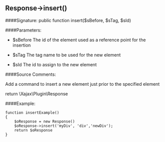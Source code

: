 ## Response->insert()

####Signature: public function insert($sBefore, $sTag, $sId)

####Parameters:

* $sBefore The id of the element used as a reference point for the insertion

* $sTag The tag name to be used for the new element

* $sId The id to assign to the new element


####Source Comments:

Add a command to insert a new element just prior to the specified element

return \Xajax\Plugin\Response

####Example:
```
function insertExample()
{
    $oResponse = new Response()
    $oResponse->insert('myDiv', 'div','newDiv');
    return $oResponse
}
```